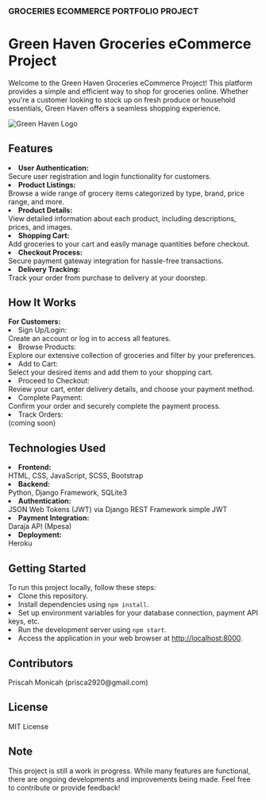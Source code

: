 <h3> GROCERIES ECOMMERCE PORTFOLIO PROJECT</h3>

<h1> Green Haven Groceries eCommerce Project </h1>
<p> Welcome to the Green Haven Groceries eCommerce Project! This platform provides a simple and efficient way to shop for groceries online. Whether you're a customer looking to stock up on fresh produce or household essentials, Green Haven offers a seamless shopping experience.
</p>

<img src="{% static 'img/all.png' %}" alt="Green Haven Logo">

<h2> Features </h2>
<li><b>User Authentication: </b></li>Secure user registration and login functionality for customers.
<li><b>Product Listings: </b></li>Browse a wide range of grocery items categorized by type, brand, price range, and more.
<li><b>Product Details: </b></li>View detailed information about each product, including descriptions, prices, and images.
<li><b>Shopping Cart:</b></li> Add groceries to your cart and easily manage quantities before checkout.
<li><b>Checkout Process:</b></li> Secure payment gateway integration for hassle-free transactions.
<li><b>Delivery Tracking:</b></li> Track your order from purchase to delivery at your doorstep.

<h2> How It Works </h2>
<b>For Customers:</b>
<li>Sign Up/Login: </li>Create an account or log in to access all features.
<li>Browse Products: </li>Explore our extensive collection of groceries and filter by your preferences.
<li>Add to Cart: </li>Select your desired items and add them to your shopping cart.
<li>Proceed to Checkout:</li>Review your cart, enter delivery details, and choose your payment method.
<li>Complete Payment:</li> Confirm your order and securely complete the payment process.
<li>Track Orders: </li> (coming soon)

<h2> Technologies Used </h2>
<li><b>Frontend:</b></li> HTML, CSS, JavaScript, SCSS, Bootstrap
<li><b>Backend:</b></li> Python, Django Framework, SQLite3
<li><b>Authentication:</b></li> JSON Web Tokens (JWT) via Django REST Framework simple JWT
<li><b>Payment Integration:</b></li> Daraja API (Mpesa)
<li><b>Deployment:</b></li> Heroku

<h2> Getting Started </h2>
To run this project locally, follow these steps:

<li>Clone this repository.</li>
<li>Install dependencies using <code>npm install</code>.</li>
<li>Set up environment variables for your database connection, payment API keys, etc.</li>
<li>Run the development server using <code>npm start</code>.</li>
<li>Access the application in your web browser at <a href="http://localhost:8000">http://localhost:8000</a>.</li>

<h2>Contributors</h2>
Priscah Monicah (prisca2920@gmail.com)

<h2> License </h2>
MIT License

<h2> Note </h2>
This project is still a work in progress. While many features are functional, there are ongoing developments and improvements being made. Feel free to contribute or provide feedback!
